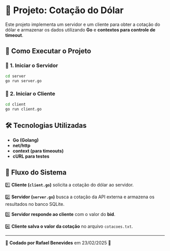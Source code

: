 # 📌 Projeto: Cotação do Dólar

Este projeto implementa um servidor e um cliente para obter a cotação do dólar e armazenar os dados utilizando **Go** e **contextos para controle de timeout**.

## 🚀 Como Executar o Projeto

### 🔹 **1. Iniciar o Servidor**

```sh
cd server
go run server.go
```

### 🔹 **2. Iniciar o Cliente**

```sh
cd client
go run client.go
```

## 🛠️ Tecnologias Utilizadas

- **Go (Golang)**
- **net/http**
- **context (para timeouts)**
- **cURL para testes**

## 🔄 Fluxo do Sistema

1️⃣ **Cliente (`client.go`)** solicita a cotação do dólar ao servidor.

2️⃣ **Servidor (`server.go`)** busca a cotação da API externa e armazena os resultados no banco SQLite.

3️⃣ **Servidor responde ao cliente** com o valor do **bid**.

4️⃣ **Cliente salva o valor da cotação** no arquivo `cotacoes.txt`.

---

🚀 **Codado por Rafael Benevides** em 23/02/2025 🚀

